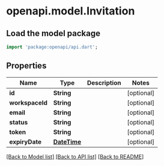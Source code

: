 # openapi.model.Invitation

## Load the model package
```dart
import 'package:openapi/api.dart';
```

## Properties
Name | Type | Description | Notes
------------ | ------------- | ------------- | -------------
**id** | **String** |  | [optional] 
**workspaceId** | **String** |  | [optional] 
**email** | **String** |  | [optional] 
**status** | **String** |  | [optional] 
**token** | **String** |  | [optional] 
**expiryDate** | [**DateTime**](DateTime.md) |  | [optional] 

[[Back to Model list]](../README.md#documentation-for-models) [[Back to API list]](../README.md#documentation-for-api-endpoints) [[Back to README]](../README.md)


